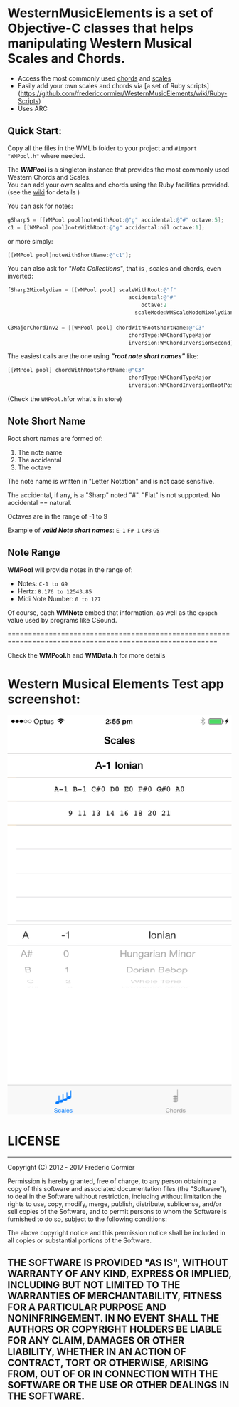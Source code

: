# WesternMusicElements is a set of Objective-C classes that helps manipulating Western Musical Scales and Chords.

- Access the most commonly used [chords](https://github.com/fredericcormier/WesternMusicElements/wiki/Chords)  and [scales](https://github.com/fredericcormier/WesternMusicElements/wiki/Scales)  
- Easily add your own scales and chords via [a set of Ruby scripts] (https://github.com/fredericcormier/WesternMusicElements/wiki/Ruby-Scripts)  
- Uses ARC



## Quick Start:

Copy all the files in the WMLib folder to your project and  `#import "WMPool.h"` where needed.

The ***WMPool*** is a singleton instance that provides the most commonly used Western Chords and  Scales.  
You can add your own scales and chords using the Ruby facilities provided. (see the [wiki](https://github.com/fredericcormier/WesternMusicElements/wiki/Ruby-Scripts) for details )


You can ask for notes: 
```objective-c 
gSharp5 = [[WMPool pool]noteWithRoot:@"g" accidental:@"#" octave:5];  
c1 = [[WMPool pool]noteWithRoot:@"g" accidental:nil octave:1];
```
or more simply:  
```objective-c
[[WMPool pool]noteWithShortName:@"c1"];
```

You can also ask for *"Note Collections"*, that is , scales and chords, even inverted:   
```objective-c 
fSharp2Mixolydian = [[WMPool pool] scaleWithRoot:@"f" 
                                      accidental:@"#"
                                          octave:2 
                                        scaleMode:WMScaleModeMixolydian]; 
 
C3MajorChordInv2 = [[WMPool pool] chordWithRootShortName:@"C3" 
                                      chordType:WMChordTypeMajor
                                      inversion:WMChordInversionSecond];
```



The easiest calls are the one using ***"root note short names"*** like:  
```objective-c
[[WMPool pool] chordWithRootShortName:@"C3" 
                                      chordType:WMChordTypeMajor
                                      inversion:WMChordInversionRootPosition];
```
(Check the `WMPool.h`for what's in store)

## Note Short Name  
Root short names are formed of:

1. The note name
2. The accidental
3. The octave
 
The note name is written in "Letter Notation" and is not case sensitive.

The accidental, if any, is a "Sharp" noted "#". "Flat" is not supported. No accidental == natural.

Octaves are in the range of -1 to 9

Example of ***valid Note short names***:
`E-1` `F#-1` `C#8` `G5`

## Note Range

**WMPool** will provide notes in the range of:

- Notes: `C-1 to G9`
- Hertz: `8.176 to 12543.85`
- Midi Note Number: `0 to 127`

Of course, each **WMNote** embed that information, as well as the `cpspch` value used by programs like CSound. 

=========================================================================================================

Check the **WMPool.h** and **WMData.h** for more details 

# Western Musical Elements Test app screenshot:

![screenshot](https://github.com/fredericcormier/WesternMusicElements/blob/master/Media/app_test_screenshot.png?raw=true)



# LICENSE 
----
Copyright (C) 2012 - 2017 Frederic Cormier

Permission is hereby granted, free of charge, to any person obtaining a copy of this software and associated documentation files (the "Software"), to deal in the Software without restriction, including without limitation the rights to use, copy, modify, merge, publish, distribute, sublicense, and/or sell copies of the Software, and to permit persons to whom the Software is furnished to do so, subject to the following conditions:

The above copyright notice and this permission notice shall be included in all copies or substantial portions of the Software.

THE SOFTWARE IS PROVIDED "AS IS", WITHOUT WARRANTY OF ANY KIND, EXPRESS OR IMPLIED, INCLUDING BUT NOT LIMITED TO THE WARRANTIES OF MERCHANTABILITY, FITNESS FOR A PARTICULAR PURPOSE AND NONINFRINGEMENT. IN NO EVENT SHALL THE AUTHORS OR COPYRIGHT HOLDERS BE LIABLE FOR ANY CLAIM, DAMAGES OR OTHER LIABILITY, WHETHER IN AN ACTION OF CONTRACT, TORT OR OTHERWISE, ARISING FROM, OUT OF OR IN CONNECTION WITH THE SOFTWARE OR THE USE OR OTHER DEALINGS IN THE SOFTWARE.
-
